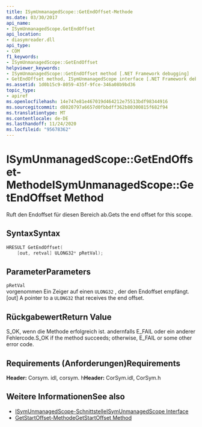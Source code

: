 ```yaml
---
title: ISymUnmanagedScope::GetEndOffset-Methode
ms.date: 03/30/2017
api_name:
- ISymUnmanagedScope.GetEndOffset
api_location:
- diasymreader.dll
api_type:
- COM
f1_keywords:
- ISymUnmanagedScope::GetEndOffset
helpviewer_keywords:
- ISymUnmanagedScope::GetEndOffset method [.NET Framework debugging]
- GetEndOffset method, ISymUnmanagedScope interface [.NET Framework debugging]
ms.assetid: 1d0b15c9-8059-435f-9fce-346a08b9bd36
topic_type:
- apiref
ms.openlocfilehash: 14e747e81e467019d464212e75513bdf98344916
ms.sourcegitcommit: d8020797a6657d0fbbdff362b80300815f682f94
ms.translationtype: MT
ms.contentlocale: de-DE
ms.lasthandoff: 11/24/2020
ms.locfileid: "95678362"
---
```

# <a name="isymunmanagedscopegetendoffset-method"></a><span data-ttu-id="2cc7b-102">ISymUnmanagedScope::GetEndOffset-Methode</span><span class="sxs-lookup"><span data-stu-id="2cc7b-102">ISymUnmanagedScope::GetEndOffset Method</span></span>

<span data-ttu-id="2cc7b-103">Ruft den Endoffset für diesen Bereich ab.</span><span class="sxs-lookup"><span data-stu-id="2cc7b-103">Gets the end offset for this scope.</span></span>  
  
## <a name="syntax"></a><span data-ttu-id="2cc7b-104">Syntax</span><span class="sxs-lookup"><span data-stu-id="2cc7b-104">Syntax</span></span>  
  
```cpp  
HRESULT GetEndOffset(  
    [out, retval] ULONG32* pRetVal);  
```  
  
## <a name="parameters"></a><span data-ttu-id="2cc7b-105">Parameter</span><span class="sxs-lookup"><span data-stu-id="2cc7b-105">Parameters</span></span>  

 `pRetVal`  
 <span data-ttu-id="2cc7b-106">vorgenommen Ein Zeiger auf einen `ULONG32` , der den Endoffset empfängt.</span><span class="sxs-lookup"><span data-stu-id="2cc7b-106">[out] A pointer to a `ULONG32` that receives the end offset.</span></span>  
  
## <a name="return-value"></a><span data-ttu-id="2cc7b-107">Rückgabewert</span><span class="sxs-lookup"><span data-stu-id="2cc7b-107">Return Value</span></span>  

 <span data-ttu-id="2cc7b-108">S_OK, wenn die Methode erfolgreich ist. andernfalls E_FAIL oder ein anderer Fehlercode.</span><span class="sxs-lookup"><span data-stu-id="2cc7b-108">S_OK if the method succeeds; otherwise, E_FAIL or some other error code.</span></span>  
  
## <a name="requirements"></a><span data-ttu-id="2cc7b-109">Requirements (Anforderungen)</span><span class="sxs-lookup"><span data-stu-id="2cc7b-109">Requirements</span></span>  

 <span data-ttu-id="2cc7b-110">**Header:** Corsym. idl, corsym. h</span><span class="sxs-lookup"><span data-stu-id="2cc7b-110">**Header:** CorSym.idl, CorSym.h</span></span>  
  
## <a name="see-also"></a><span data-ttu-id="2cc7b-111">Weitere Informationen</span><span class="sxs-lookup"><span data-stu-id="2cc7b-111">See also</span></span>

- [<span data-ttu-id="2cc7b-112">ISymUnmanagedScope-Schnittstelle</span><span class="sxs-lookup"><span data-stu-id="2cc7b-112">ISymUnmanagedScope Interface</span></span>](isymunmanagedscope-interface.md)
- [<span data-ttu-id="2cc7b-113">GetStartOffset-Methode</span><span class="sxs-lookup"><span data-stu-id="2cc7b-113">GetStartOffset Method</span></span>](isymunmanagedscope-getstartoffset-method.md)
